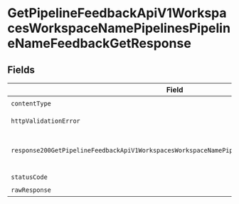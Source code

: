 # GetPipelineFeedbackApiV1WorkspacesWorkspaceNamePipelinesPipelineNameFeedbackGetResponse


## Fields

| Field                                                                                        | Type                                                                                         | Required                                                                                     | Description                                                                                  |
| -------------------------------------------------------------------------------------------- | -------------------------------------------------------------------------------------------- | -------------------------------------------------------------------------------------------- | -------------------------------------------------------------------------------------------- |
| `contentType`                                                                                | *string*                                                                                     | :heavy_check_mark:                                                                           | N/A                                                                                          |
| `httpValidationError`                                                                        | [shared.HTTPValidationError](../../models/shared/httpvalidationerror.md)                     | :heavy_minus_sign:                                                                           | Validation Error                                                                             |
| `response200GetPipelineFeedbackApiV1WorkspacesWorkspaceNamePipelinesPipelineNameFeedbackGet` | *any*                                                                                        | :heavy_minus_sign:                                                                           | The CSV file with the collected feedback                                                     |
| `statusCode`                                                                                 | *number*                                                                                     | :heavy_check_mark:                                                                           | N/A                                                                                          |
| `rawResponse`                                                                                | [AxiosResponse>](https://axios-http.com/docs/res_schema)                                     | :heavy_minus_sign:                                                                           | N/A                                                                                          |